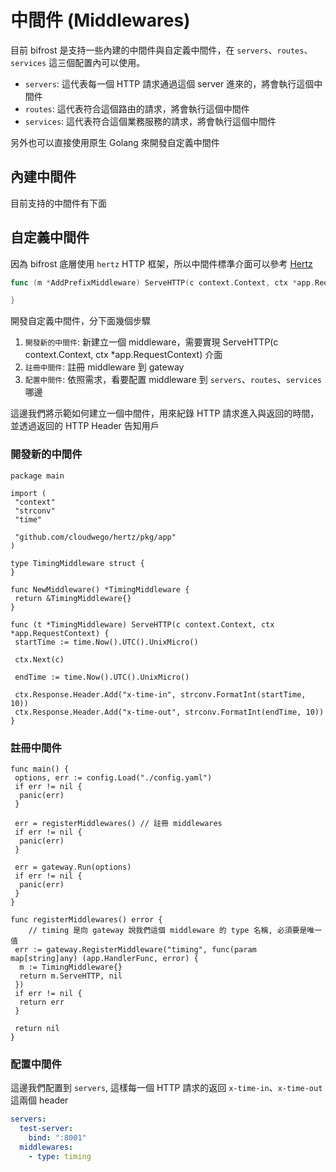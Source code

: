 # 中間件 (Middlewares)

目前 bifrost 是支持一些內建的中間件與自定義中間件，在 `servers`、`routes`、`services` 這三個配置內可以使用。

* `servers`: 這代表每一個 HTTP 請求通過這個 server 進來的，將會執行這個中間件
* `routes`: 這代表符合這個路由的請求，將會執行這個中間件
* `services`: 這代表符合這個業務服務的請求，將會執行這個中間件

另外也可以直接使用原生 Golang 來開發自定義中間件

## 內建中間件

目前支持的中間件有下面

## 自定義中間件

因為 bifrost 底層使用 `hertz` HTTP 框架，所以中間件標準介面可以參考 [Hertz](https://www.cloudwego.io/docs/hertz/overview/)

```go
func (m *AddPrefixMiddleware) ServeHTTP(c context.Context, ctx *app.RequestContext) {

}
```

開發自定義中間件，分下面幾個步驟

1. `開發新的中間件`: 新建立一個 middleware，需要實現 ServeHTTP(c context.Context, ctx *app.RequestContext) 介面
1. `註冊中間件`: 註冊 middleware 到 gateway
1. `配置中間件`: 依照需求，看要配置 middleware 到 `servers`、`routes`、`services` 哪邊

這邊我們將示範如何建立一個中間件，用來紀錄 HTTP 請求進入與返回的時間，並透過返回的 HTTP Header 告知用戶

### 開發新的中間件

```golang
package main

import (
 "context"
 "strconv"
 "time"

 "github.com/cloudwego/hertz/pkg/app"
)

type TimingMiddleware struct {
}

func NewMiddleware() *TimingMiddleware {
 return &TimingMiddleware{}
}

func (t *TimingMiddleware) ServeHTTP(c context.Context, ctx *app.RequestContext) {
 startTime := time.Now().UTC().UnixMicro()

 ctx.Next(c)

 endTime := time.Now().UTC().UnixMicro()

 ctx.Response.Header.Add("x-time-in", strconv.FormatInt(startTime, 10))
 ctx.Response.Header.Add("x-time-out", strconv.FormatInt(endTime, 10))
}
```

### 註冊中間件

```golang
func main() {
 options, err := config.Load("./config.yaml")
 if err != nil {
  panic(err)
 }

 err = registerMiddlewares() // 註冊 middlewares
 if err != nil {
  panic(err)
 }

 err = gateway.Run(options)
 if err != nil {
  panic(err)
 }
}

func registerMiddlewares() error {
    // timing 是向 gateway 說我們這個 middleware 的 type 名稱, 必須要是唯一值
 err := gateway.RegisterMiddleware("timing", func(param map[string]any) (app.HandlerFunc, error) {
  m := TimingMiddleware{}
  return m.ServeHTTP, nil
 })
 if err != nil {
  return err
 }

 return nil
}
```

### 配置中間件

這邊我們配置到 `servers`, 這樣每一個 HTTP 請求的返回 `x-time-in`、`x-time-out` 這兩個 header

```yaml
servers:
  test-server:
    bind: ":8001"
  middlewares:
    - type: timing
```
